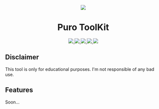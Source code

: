 <p align="center">
  <img src="https://cdn.discordapp.com/attachments/659837199491006514/1044640702266626078/image.png">
</p>

<h1 align="center">Puro ToolKit</h1>
<p align="center">
  <a href="https://github.com/RealPuro/PuroToolKit/releases">
    <img src="https://img.shields.io/badge/Version-1.0.0-blue">
  </a>
  <a href="https://github.com/RealPuro/PuroToolKit/releases">
  <img src="https://img.shields.io/badge/Python-3.11-blue?logo=Python">
  </a>
  <a href="https://github.com/RealPuro/PuroToolKit/blob/main/LICENSE.md">
    <img src="https://img.shields.io/badge/License-MIT-red">
  </a>
  <a href="https://www.virustotal.com/gui/file/4877bfbee30c34ba54ab0db9383e2f8603eb892262e185872a3521757217de32">
  <img src="https://img.shields.io/badge/VirusTotal-Python Scan-384efe?logo=VirusTotal">
  </a>
  <a href="https://www.virustotal.com/gui/file/f3f5522b96c834ec5d97b385d28a1c1d5709c13c31431e27dae16184c58f9322">
  <img src="https://img.shields.io/badge/VirusTotal-Executable Scan-384efe?logo=VirusTotal">
  </a>
</p>
<h2>Disclaimer</h2>
This tool is only for educational purposes. I'm not responsible of any bad use.

<h2>Features</h2>
Soon...
